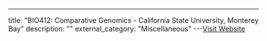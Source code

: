 ---
title: "BIO412: Comparative Genomics - California State University, Monterey Bay"
description: ""
external_category: "Miscellaneous"
---[Visit Website](https://www.youtube.com/playlist?list=PL17NIL2mko8nJ1RvfIwtaFnukoWICqS5B)

